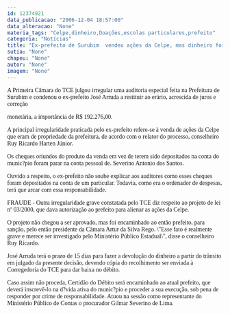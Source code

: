 ```yaml
---
id: 12374921
data_publicacao: "2006-12-04 18:57:00"
data_alteracao: "None"
materia_tags: "Celpe,dinheiro,Doações,escolas particulares,prefeito"
categoria: "Notícias"
title: "Ex-prefeito de Surubim  vendeu ações da Celpe, mas dinheiro foi parar na conta de particulares"
sutia: "None"
chapeu: "None"
autor: "None"
imagem: "None"
---
```

<p><P><FONT face=Verdana>A Primeira Câmara do TCE julgou irregular uma auditoria especial feita na Prefeitura de Surubim e condenou o ex-prefeito José Arruda a restituir ao erário, acrescida de juros e correção</p>
<p> monetária, a importância de R$ 192.276,00. </FONT></P></p>
<p><P><FONT face=Verdana>A principal irregularidade praticada pelo ex-prefeito refere-se à venda de ações da Celpe que eram de propriedade da prefeitura, de acordo com&nbsp;o relator do processo, conselheiro Ruy Ricardo Harten Júnior.</FONT><FONT face=Verdana> </FONT></P></p>
<p><P><FONT face=Verdana>Os cheques oriundos do produto da venda em vez de terem sido depositados na conta do munic?pio foram parar na conta pessoal de. Severino Antonio dos Santos.</FONT></P></p>
<p><P><FONT face=Verdana>Ouvido a respeito, o ex-prefeito não soube explicar aos auditores como esses cheques foram depositados na conta de um particular. Todavia, como era o ordenador de despesas, terá que arcar com essa responsabilidade. </FONT></P></p>
<p><P><FONT face=Verdana>FRAUDE - Outra irregularidade grave constatada pelo TCE diz respeito ao projeto de lei nº 03/2000, que dava autorização ao prefeito para alienar as ações da Celpe. </FONT></P></p>
<p><P><FONT face=Verdana>O projeto não chegou a ser aprovado, mas foi encaminhado ao então prefeito, para sanção, pelo então presidente da Câmara Artur da Silva Rego. \"Esse fato é realmente grave e merece ser investigado pelo Ministério Público Estadual\", disse o conselheiro Ruy Ricardo.</FONT></P></p>
<p><P><FONT face=Verdana>José Arruda terá o prazo de 15 dias para fazer a devolução do dinheiro a partir do trânsito em julgado da presente decisão, devendo cópia do recolhimento ser enviada à Corregedoria do TCE para dar baixa no débito. </FONT></P></p>
<p><P><FONT face=Verdana>Caso assim não proceda, Certidão do Débito será encaminhado ao atual prefeito, que deverá inscrevê-lo na d?vida ativa do munic?pio e proceder a sua execução, sob pena de responder por crime de responsabilidade. Atuou na sessão como representante do Ministério Público de Contas o procurador Gilmar Severino de Lima.</FONT></P> </p>
